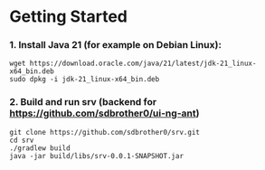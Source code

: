 # Getting Started

### 1. Install Java 21 (for example on Debian Linux):
```
wget https://download.oracle.com/java/21/latest/jdk-21_linux-x64_bin.deb
sudo dpkg -i jdk-21_linux-x64_bin.deb
```

### 2. Build and run srv (backend for https://github.com/sdbrother0/ui-ng-ant)

```
git clone https://github.com/sdbrother0/srv.git
cd srv
./gradlew build
java -jar build/libs/srv-0.0.1-SNAPSHOT.jar
```